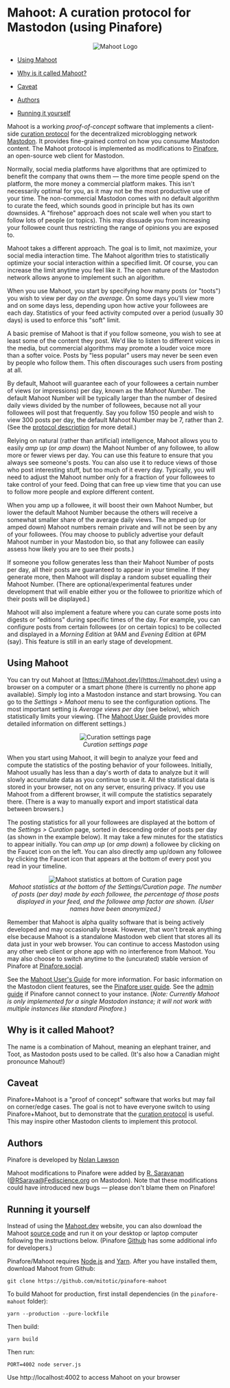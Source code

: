 # Mahoot: A curation protocol for Mastodon (using Pinafore)


<p align="center">
<img src="https://raw.githubusercontent.com/mitotic/pinafore-mahoot/master/docs/images/MahootLogo1.png"
     alt="Mahoot Logo">
</p>

- [Using Mahoot](#using-mahoot)

- [Why is it called Mahoot?](#why-is-it-called-mahoot)

- [Caveat](#caveat)

- [Authors](#authors)

- [Running it yourself](#running-it-yourself)


Mahoot is a working *proof-of-concept* software that implements a client-side [curation protocol](https://github.com/mitotic/pinafore-mahoot/blob/master/docs/MahootProtocol.md) for the decentralized microblogging network [Mastodon](https://joinmastodon.org). It provides fine-grained control on how you consume Mastodon content. The Mahoot protocol is implemented as modifications to [Pinafore](https://github.com/nolanlawson/pinafore), an open-source web client for Mastodon.

Normally, social media platforms have algorithms that are optimized to benefit the company that owns them — the more time people spend on the platform, the more money a commercial platform makes. This isn't necessarily optimal for you, as it may not be the most productive use of your time. The non-commercial Mastodon comes with no default algorithm to curate the feed, which sounds good in principle but has its own downsides. A "firehose" approach does not scale well when you start to follow lots of people (or topics). This may dissuade you from increasing your followee count thus restricting the range of opinions you are exposed to.

Mahoot takes a different approach. The goal is to limit, not maximize, your social media interaction time. The Mahoot algorithm tries to statistically optimize your social interaction within a specified limit. Of course, you can increase the limit anytime you feel like it. The open nature of the Mastodon network allows anyone to implement such an algorithm.

When you use Mahoot, you start by specifying how many posts (or "toots") you wish to view per day *on the average*. On some days you'll view more and on some days less, depending upon how active your followees are each day. Statistics of your feed activity computed over a period (usually 30 days) is used to enforce this "soft" limit.

A basic premise of Mahoot is that if you follow someone, you wish to see at least some of the content they post. We'd like to listen to different voices in the media, but commercial algorithms may promote a louder voice more than a softer voice. Posts by "less popular" users may never be seen even by people who follow them. This often discourages such users from posting at all.

By default, Mahoot will guarantee each of your followees a certain number of views (or impressions) per day, known as the *Mahoot Number*. The default Mahoot Number will be typically larger than the number of desired daily views divided by the number of followees, because not all your followees will post that frequently. Say you follow 150 people and wish to view 300 posts per day, the default Mahoot Number may be 7, rather than 2. (See the [protocol description](https://github.com/mitotic/pinafore-mahoot/blob/master/docs/MahootProtocol.md) for more detail.)

Relying on natural (rather than artificial) intelligence, Mahoot allows you to easily *amp up* (or *amp down*) the Mahoot Number of any followee, to allow more or fewer views per day. You can use this feature to ensure that you always see someone's posts. You can also use it to reduce views of those who post interesting stuff, but too much of it every day. Typically, you will need to adjust the Mahoot number only for a fraction of your followees to take control of your feed. Doing that can free up view time that you can use to follow more people and explore different content.

When you amp up a followee, it will boost their own Mahoot Number, but lower the default Mahoot Number because the others will receive a somewhat smaller share of the average daily views. The amped up (or amped down) Mahoot numbers remain private and will not be seen by any of your followees. (You may choose to publicly advertise your default Mahoot number in your Mastodon bio, so that any followee can easily assess how likely you are to see their posts.)

If someone you follow generates less than their Mahoot Number of posts per day, all their posts are guaranteed to appear in your timeline. If they generate more, then Mahoot will display a random subset equalling their Mahoot Number. (There are optional/experimental features under development that will enable either you or the followee to prioritize which of their posts will be displayed.)

Mahoot will also implement a feature where you can curate some posts into digests or "editions" during specific times of the day. For example, you can configure posts from certain followees (or on certain topics) to be collected and displayed in a *Morning Edition* at 9AM and *Evening Edition* at 6PM (say). This feature is still in an early stage of development.


## Using Mahoot

You can try out Mahoot at [https://Mahoot.dev](https://mahoot.dev) using a browser on a computer or a smart phone (there is currently no phone app available). Simply log into a Mastodon instance and start browsing. You can go to the *Settings > Mahoot* menu to see the configuration options. The most important setting is *Average views per day* (see below), which statistically limits your viewing. (The [Mahoot User Guide](https://github.com/mitotic/pinafore-mahoot/blob/master/docs/MahootUserGuide.md) provides more detailed information on different settings.)

<p align="center">
<img src="https://raw.githubusercontent.com/mitotic/pinafore-mahoot/master/docs/images/SettingsBasic.png"
     alt="Curation settings page">
<br>
<em>Curation settings page</em>
</p>

When you start using Mahoot, it will begin to analyze your feed and compute the statistics of the posting behavior of your followees. Initially, Mahoot usually has less than a day's worth of data to analyze but it will slowly accumulate data as you continue to use it. All the statistical data is stored in your browser, not on any server, ensuring privacy. If you use Mahoot from a different browser, it will compute the statistics separately there. (There is a way to manually export and import statistical data between browsers.)

The posting statistics for all your followees are displayed at the bottom of the *Settings > Curation* page, sorted in descending order of posts per day (as shown in the example below). It may take a few minutes for the statistics to appear initially. You can *amp up* (or *amp down*) a followee by clicking on the Faucet icon on the left. You can also directly amp up/down any followee by clicking the Faucet icon that appears at the bottom of every post you read in your timeline.

<p align="center">
<img src="https://raw.githubusercontent.com/mitotic/pinafore-mahoot/master/docs/images/MahootStatistics1.png"
     alt="Mahoot statistics at bottom of Curation page">
<br>
<em>Mahoot statistics at the bottom of the Settings/Curation page. The number of posts (per day) made by each followee, the percentage of those posts displayed in your feed, and the followee amp factor are shown. (User names have been anonymized.)</em>
</p>


Remember that Mahoot is alpha quality software that is being actively developed and may occasionally break. However, that won't break anything else because Mahoot is a standalone Mastodon web client that stores all its data just in your web browser. You can continue to access Mastodon using any other web client or phone app with no interference from Mahoot. You may also choose to switch anytime to the (uncurated) stable version of Pinafore at [Pinafore.social](https://Pinafore.social).

See the [Mahoot User's Guide](https://github.com/mitotic/pinafore-mahoot/blob/master/docs/MahootUserGuide.md) for more information.
For basic information on the Mastodon client features, see the
[Pinafore user guide](https://github.com/nolanlawson/pinafore/blob/master/docs/User-Guide.md). See the [admin guide](https://github.com/nolanlawson/pinafore/blob/master/docs/Admin-Guide.md) if Pinafore cannot connect to your instance. (*Note: Currently Mahoot is only implemented for a single Mastodon instance; it will not work with multiple instances like standard Pinafore.*)


## Why is it called Mahoot?

The name is a combination of Mahout, meaning an elephant trainer, and Toot, as Mastodon posts used to be called. (It's also how a Canadian might pronounce Mahout!)


## Caveat

Pinafore+Mahoot is a "proof of concept" software that works but may fail on corner/edge cases. The goal is not to have everyone switch to using Pinafore+Mahoot, but to demonstrate that the [curation protocol](https://github.com/mitotic/pinafore-mahoot/blob/master/docs/MahootProtocol.md) is useful. This may inspire other Mastodon clients to implement this protocol.


## Authors

Pinafore is developed by [Nolan Lawson](https://github.com/nolanlawson)

Mahoot modifications to Pinafore were added by [R. Saravanan](https://github.com/mitotic) ([@RSarava@Fediscience.org](https://fediscience.org/@RSarava) on Mastodon). Note that these modifications could have introduced new bugs — please don't blame them on Pinafore!


## Running it yourself

Instead of using the [Mahoot.dev](https://mahoot.dev) website, you can also download the Mahoot [source code](https://github.com/mitotic/pinafore-mahoot) and run it on your desktop or laptop computer following the instructions below. (Pinafore [Github](https://github.com/nolanlawson/pinafore) has some additional info for developers.)

Pinafore/Mahoot requires [Node.js](https://nodejs.org/en/) and [Yarn](https://yarnpkg.com). After you have installed them, download Mahoot from Github:

    git clone https://github.com/mitotic/pinafore-mahoot

To build Mahoot for production, first install dependencies (in the ``pinafore-mahoot`` folder):

    yarn --production --pure-lockfile

Then build:

    yarn build

Then run:

    PORT=4002 node server.js

Use http://localhost:4002 to access Mahoot on your browser

